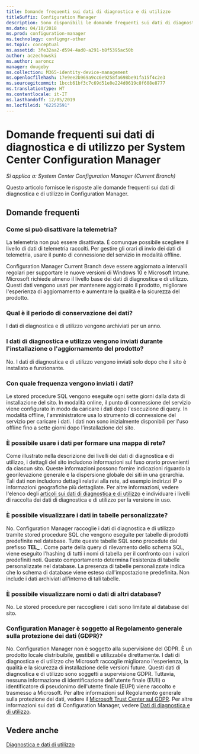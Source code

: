 ```yaml
---
title: Domande frequenti sui dati di diagnostica e di utilizzo
titleSuffix: Configuration Manager
description: Sono disponibili le domande frequenti sui dati di diagnostica e di utilizzo per System Center Configuration Manager.
ms.date: 04/10/2018
ms.prod: configuration-manager
ms.technology: configmgr-other
ms.topic: conceptual
ms.assetid: 3fe32aa2-d594-4ad0-a291-b8f5395ac50b
author: aczechowski
ms.author: aaroncz
manager: dougeby
ms.collection: M365-identity-device-management
ms.openlocfilehash: 17e9ee2b969a9cc6e9258fa698be91fa15f4c2e3
ms.sourcegitcommit: 1bccb61bf3c7c69d51e0e224d0619c8f608e8777
ms.translationtype: HT
ms.contentlocale: it-IT
ms.lasthandoff: 12/05/2019
ms.locfileid: "62252591"
---
```

# <a name="frequently-asked-questions-about-diagnostics-and-usage-data-for-system-center-configuration-manager"></a>Domande frequenti sui dati di diagnostica e di utilizzo per System Center Configuration Manager

*Si applica a: System Center Configuration Manager (Current Branch)*

Questo articolo fornisce le risposte alle domande frequenti sui dati di diagnostica e di utilizzo in Configuration Manager.

## <a name="faqs"></a>Domande frequenti

###  <a name="bkmk_off"></a> Come si può disattivare la telemetria?  
La telemetria non può essere disattivata. È comunque possibile scegliere il livello di dati di telemetria raccolti. Per gestire gli orari di invio dei dati di telemetria, usare il punto di connessione del servizio in modalità offline.

Configuration Manager Current Branch deve essere aggiornato a intervalli regolari per supportare le nuove versioni di Windows 10 e Microsoft Intune. Microsoft richiede almeno il livello base dei dati di diagnostica e di utilizzo. Questi dati vengono usati per mantenere aggiornato il prodotto, migliorare l'esperienza di aggiornamento e aumentare la qualità e la sicurezza del prodotto.

###  <a name="bkmk_retention"></a> Qual è il periodo di conservazione dei dati?  
 I dati di diagnostica e di utilizzo vengono archiviati per un anno.  

###  <a name="bkmk_update"></a> I dati di diagnostica e utilizzo vengono inviati durante l'installazione o l'aggiornamento del prodotto?  
 No. I dati di diagnostica e di utilizzo vengono inviati solo dopo che il sito è installato e funzionante.  

###  <a name="bkmk_frequency"></a> Con quale frequenza vengono inviati i dati?  
 Le stored procedure SQL vengono eseguite ogni sette giorni dalla data di installazione del sito. In modalità online, il punto di connessione del servizio viene configurato in modo da caricare i dati dopo l'esecuzione di query. In modalità offline, l'amministratore usa lo strumento di connessione del servizio per caricare i dati. I dati non sono inizialmente disponibili per l'uso offline fino a sette giorni dopo l'installazione del sito.  

###  <a name="bkmk_network"></a> È possibile usare i dati per formare una mappa di rete?  
 Come illustrato nella descrizione dei livelli dei dati di diagnostica e di utilizzo, i dettagli del sito includono informazioni sul fuso orario provenienti da ciascun sito. Queste informazioni possono fornire indicazioni riguardo la georilevazione generale e la dispersione globale dei siti in una gerarchia. Tali dati non includono dettagli relativi alla rete, ad esempio indirizzi IP o informazioni geografiche più dettagliate. Per altre informazioni, vedere l'elenco degli [articoli sui dati di diagnostica e di utilizzo](/sccm/core/plan-design/diagnostics/diagnostics-and-usage-data#articles) e individuare i livelli di raccolta dei dati di diagnostica e di utilizzo per la versione in uso.


###  <a name="bkmk_tables"></a> È possibile visualizzare i dati in tabelle personalizzate?  
 No. Configuration Manager raccoglie i dati di diagnostica e di utilizzo tramite stored procedure SQL che vengono eseguite per tabelle di prodotti predefinite nel database. Tutte queste tabelle SQL sono precedute dal prefisso **TEL_** . Come parte della query di rilevamento dello schema SQL, viene eseguito l'hashing di tutti i nomi di tabella per il confronto con i valori predefiniti noti. Questo comportamento determina l'esistenza di tabelle personalizzate nel database. La presenza di tabelle personalizzate indica che lo schema di database viene esteso dall'impostazione predefinita. Non include i dati archiviati all'interno di tali tabelle.  

###  <a name="bkmk_databases"></a> È possibile visualizzare nomi o dati di altri database? 
 No. Le stored procedure per raccogliere i dati sono limitate al database del sito.  

### <a name="bkmk_gdpr"></a> Configuration Manager è soggetto al Regolamento generale sulla protezione dei dati (GDPR)?
 No. Configuration Manager non è soggetto alla supervisione del GDPR. È un prodotto locale distribuibile, gestibili e utilizzabile direttamente. I dati di diagnostica e di utilizzo che Microsoft raccoglie migliorano l'esperienza, la qualità e la sicurezza di installazione delle versioni future. Questi dati di diagnostica e di utilizzo sono soggetti a supervisione GDPR. Tuttavia, nessuna informazione di identificazione dell'utente finale (EUII) o identificatore di pseudonimo dell'utente finale (EUPI) viene raccolto e trasmesso a Microsoft. Per altre informazioni sul Regolamento generale sulla protezione dei dati, vedere il [Microsoft Trust Center sul GDPR](https://microsoft.com/gdpr). Per altre informazioni sui dati di Configuration Manager, vedere [Dati di diagnostica e di utilizzo](/sccm/core/plan-design/diagnostics/diagnostics-and-usage-data).


## <a name="see-also"></a>Vedere anche  
 [Diagnostica e dati di utilizzo](/sccm/core/plan-design/diagnostics/diagnostics-and-usage-data)
